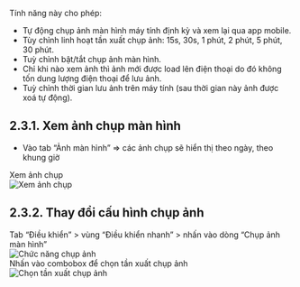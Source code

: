 Tính năng này cho phép:

-   Tự động chụp ảnh màn hình máy tính định kỳ và xem lại qua app mobile.
-   Tùy chỉnh linh hoạt tần xuất chụp ảnh: 15s, 30s, 1 phút, 2 phút, 5 phút, 30 phút.
-   Tuỳ chỉnh bật/tắt chụp ảnh màn hình.
-   Chỉ khi nào xem ảnh thì ảnh mới được load lên điện thoại do đó không tốn dung lượng điện thoại để lưu ảnh.
-   Tuỳ chỉnh thời gian lưu ảnh trên máy tính (sau thời gian này ảnh được xoá tự động).

## 2.3.1. Xem ảnh chụp màn hình

-   Vào tab “Ảnh màn hình” => các ảnh chụp sẽ hiển thị theo ngày, theo khung giờ
<div class="guide-container guide-grid grid--2-cols">
  <div class="guide-card">
    <div class="guide-title guide-title--5">Xem ảnh chụp</div>
    <div class="guide-content guide-content--95">
      <img src="../../img/ip17.png" alt="Xem ảnh chụp">
    </div>
  </div>
  <div></div>
</div>

## 2.3.2. Thay đổi cấu hình chụp ảnh

  <div class="guide-container guide-grid grid--2-cols">
    <div class="guide-card">
      <div class="guide-title guide-title--15 guide-title--bullet">Tab “Điều khiển” > vùng “Điều khiển nhanh” > nhấn vào dòng “Chụp ảnh màn hình”</div>
      <div class="guide-content guide-content--85">  
        <img src="../../img/ip18.png" alt="Chức năng chụp ảnh">
      </div>
    </div>
    <div class="guide-card">
      <div class="guide-title guide-title--15 guide-title--bullet">Nhấn vào combobox để chọn tần xuất chụp ảnh</div>
      <div class="guide-content guide-content--85">  
        <img src="../../img/ip19.png" alt="Chọn tần xuất chụp ảnh">
      </div>
    </div>
  </div>
